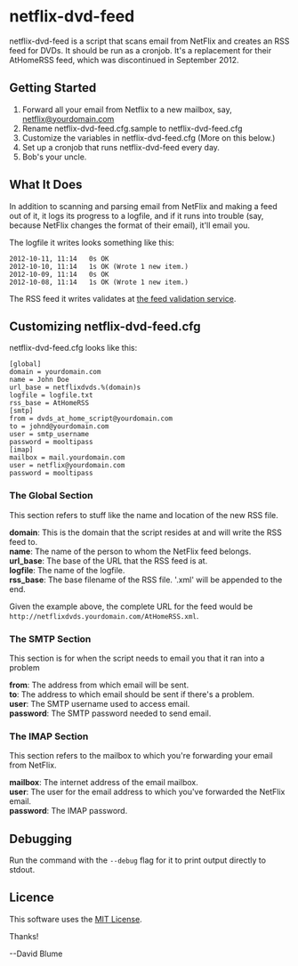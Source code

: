 # netflix-dvd-feed
netflix-dvd-feed is a script that scans email from NetFlix and creates an RSS feed for DVDs.  It should be run as a cronjob.  It's a replacement for their AtHomeRSS feed, which was discontinued in September 2012.

## Getting Started

1. Forward all your email from Netflix to a new mailbox, say, netflix@yourdomain.com
2. Rename netflix-dvd-feed.cfg.sample to netflix-dvd-feed.cfg
3. Customize the variables in netflix-dvd-feed.cfg (More on this below.)
4. Set up a cronjob that runs netflix-dvd-feed every day.
5. Bob's your uncle.

## What It Does

In addition to scanning and parsing email from NetFlix and making a feed out of it, it logs its progress to a logfile, and if it runs into trouble (say, because NetFlix changes the format of their email), it'll email you. 

The logfile it writes looks something like this:

    2012-10-11, 11:14   0s OK
    2012-10-10, 11:14   1s OK (Wrote 1 new item.)
    2012-10-09, 11:14   0s OK
    2012-10-08, 11:14   1s OK (Wrote 1 new item.)

The RSS feed it writes validates at [the feed validation service](http://validator.w3.org/appc/).

## Customizing netflix-dvd-feed.cfg

netflix-dvd-feed.cfg looks like this:

    [global]
    domain = yourdomain.com
    name = John Doe
    url_base = netflixdvds.%(domain)s
    logfile = logfile.txt
    rss_base = AtHomeRSS
    [smtp]
    from = dvds_at_home_script@yourdomain.com
    to = johnd@yourdomain.com
    user = smtp_username
    password = mooltipass
    [imap]
    mailbox = mail.yourdomain.com
    user = netflix@yourdomain.com
    password = mooltipass

### The Global Section

This section refers to stuff like the name and location of the new RSS file.

**domain**: This is the domain that the script resides at and will write the RSS feed to.   
**name**: The name of the person to whom the NetFlix feed belongs.  
**url_base**: The base of the URL that the RSS feed is at.  
**logfile**: The name of the logfile.  
**rss_base**: The base filename of the RSS file.  '.xml' will be appended to the end.

Given the example above, the complete URL for the feed would be `http://netflixdvds.yourdomain.com/AtHomeRSS.xml`.

### The SMTP Section

This section is for when the script needs to email you that it ran into a problem

**from**: The address from which email will be sent.  
**to**: The address to which email should be sent if there's a problem.  
**user**: The SMTP username used to access email.  
**password**: The SMTP password needed to send email.  

### The IMAP Section

This section refers to the mailbox to which you're forwarding your email from NetFlix.

**mailbox**: The internet address of the email mailbox.  
**user**: The user for the email address to which you've forwarded the NetFlix email.  
**password**: The IMAP password.  

## Debugging

Run the command with the ``--debug`` flag for it to print output directly to stdout.

## Licence

This software uses the [MIT License](http://opensource.org/licenses/mit-license.php).

Thanks!

--David Blume
